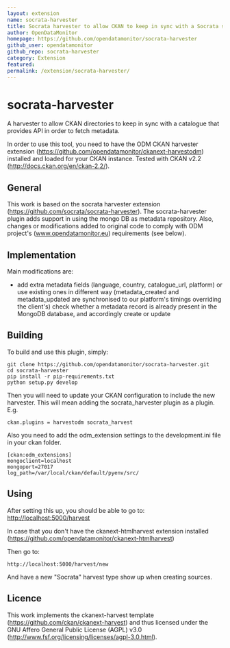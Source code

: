 ```yaml
---
layout: extension
name: socrata-harvester
title: Socrata harvester to allow CKAN to keep in sync with a Socrata store
author: OpenDataMonitor
homepage: https://github.com/opendatamonitor/socrata-harvester
github_user: opendatamonitor
github_repo: socrata-harvester
category: Extension
featured: 
permalink: /extension/socrata-harvester/
---
```



socrata-harvester
=================

A harvester to allow CKAN directories to keep in sync with a catalogue that provides API in order to fetch metadata.

In order to use this tool, you need to have the ODM CKAN harvester extension (<https://github.com/opendatamonitor/ckanext-harvestodm>)
installed and loaded for your CKAN instance.
Tested with CKAN v2.2 (<http://docs.ckan.org/en/ckan-2.2/>).

General
-------

This work is based on the socrata harvester extension (<https://github.com/socrata/socrata-harvester>).
The socrata-harvester plugin adds support in using the mongo DB as metadata repository. Also, changes or modifications added to original
code to comply with ODM project's (www.opendatamonitor.eu) requirements (see below).

Implementation
--------------

Main modifications are:

-   add extra metadata fields (language, country, catalogue\_url, platform) or use existing ones in different way (metadata\_created and metadata\_updated are synchronised
    to our platform's timings overriding the client's) check whether a metadata record is already present in the MongoDB database, and accordingly create or update

Building
--------

To build and use this plugin, simply:

    git clone https://github.com/opendatamonitor/socrata-harvester.git
    cd socrata-harvester
    pip install -r pip-requirements.txt
    python setup.py develop

Then you will need to update your CKAN configuration to include the new harvester. This will mean adding the
socrata\_harvester plugin as a plugin. E.g.

    ckan.plugins = harvestodm socrata_harvest

Also you need to add the odm\_extension settings to the development.ini file in your ckan folder.

    [ckan:odm_extensions]
    mongoclient=localhost
    mongoport=27017
    log_path=/var/local/ckan/default/pyenv/src/

Using
-----

After setting this up, you should be able to go to:
<http://localhost:5000/harvest>

In case that you don't have the ckanext-htmlharvest extension installed (<https://github.com/opendatamonitor/ckanext-htmlharvest>)

Then go to:

    http://localhost:5000/harvest/new

And have a new "Socrata" harvest type show up when creating sources.

Licence
-------

This work implements the ckanext-harvest template (<https://github.com/ckan/ckanext-harvest>) and thus
licensed under the GNU Affero General Public License (AGPL) v3.0 (<http://www.fsf.org/licensing/licenses/agpl-3.0.html>).

